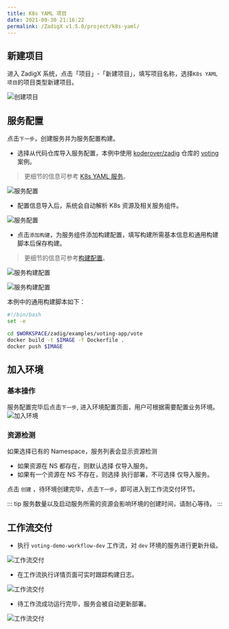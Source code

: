 ```yaml
---
title: K8s YAML 项目
date: 2021-09-30 21:16:22
permalink: /ZadigX v1.5.0/project/k8s-yaml/
---
```


## 新建项目

进入 ZadigX 系统，点击「项目」-「新建项目」，填写项目名称，选择`K8s YAML 项目`的项目类型新建项目。

![创建项目](../_images/k8s_voting_onboarding_1.png)

## 服务配置
点击`下一步`，创建服务并为服务配置构建。
- 选择从代码仓库导入服务配置，本例中使用 [koderover/zadig](https://github.com/koderover/zadig) 仓库的 [voting](https://github.com/koderover/zadig/tree/main/examples/voting-app) 案例。
> 更细节的信息可参考 [K8s YAML 服务](/ZadigX%20v1.5.0/project/service/k8s/)。

![服务配置](../_images/k8s_voting_onboarding_2.png)

- 配置信息导入后，系统会自动解析 K8s 资源及相关服务组件。

![服务配置](../_images/k8s_voting_onboarding_2_1.png)

- 点击`添加构建`，为服务组件添加构建配置，填写构建所需基本信息和通用构建脚本后保存构建。
> 更细节的信息可参考[构建配置](/ZadigX%20v1.5.0/project/build/)。

![服务构建配置](../_images/k8s_voting_onboarding_build_config_0.png)

![服务构建配置](../_images/k8s_voting_onboarding_build_config.png)

本例中的通用构建脚本如下：
``` bash
#!/bin/bash
set -e

cd $WORKSPACE/zadig/examples/voting-app/vote
docker build -t $IMAGE -f Dockerfile .
docker push $IMAGE
```

## 加入环境

### 基本操作

服务配置完毕后点击`下一步`, 进入环境配置页面，用户可根据需要配置业务环境。
![加入环境](../_images/k8s_voting_onboarding_3.png)


### 资源检测 
如果选择已有的 Namespace，服务列表会显示资源检测
- 如果资源在 NS 都存在，则默认选择 仅导入服务。
- 如果有一个资源在 NS 不存在，则选择 执行部署，不可选择 仅导入服务。

点击 `创建` ，待环境创建完毕，点击`下一步`，即可进入到工作流交付环节。

::: tip
服务数量以及启动服务所需的资源会影响环境的创建时间，请耐心等待。
:::

## 工作流交付

- 执行 `voting-demo-workflow-dev` 工作流，对 `dev` 环境的服务进行更新升级。

![工作流交付](../_images/k8s_voting_onboarding_4.png)

- 在工作流执行详情页面可实时跟踪构建日志。

![工作流交付](../_images/k8s_voting_run_pipeline.png)

- 待工作流成功运行完毕，服务会被自动更新部署。

![工作流交付](../_images/k8s_voting_show_updated_env.png)
